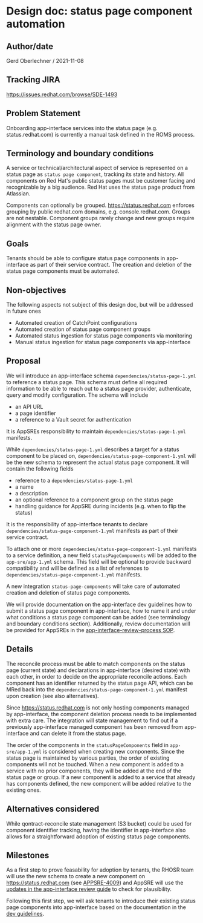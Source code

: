 # Design doc: status page component automation

## Author/date

Gerd Oberlechner / 2021-11-08

## Tracking JIRA

https://issues.redhat.com/browse/SDE-1493

## Problem Statement

Onboarding app-interface services into the status page (e.g. status.redhat.com) is currently a manual task defined in
the ROMS process.

## Terminology and boundary conditions

A service or technical/architectural aspect of service is represented on a status page as `status page component`,
tracking its state and history. All components on Red Hat's public status pages must be customer facing and recognizable
by a big audience. Red Hat uses the status page product from Atlassian.

Components can optionally be grouped. https://status.redhat.com enforces grouping by public redhat.com domains, e.g.
console.redhat.com. Groups are not nestable. Component groups rarely change and new groups require alignment with the
status page owner.

## Goals

Tenants should be able to configure status page components in app-interface as part of their service contract. The
creation and deletion of the status page components must be automated.

## Non-objectives

The following aspects not subject of this design doc, but will be addressed in future ones

* Automated creation of CatchPoint configurations
* Automated creation of status page component groups
* Automated status ingestion for status page components via monitoring
* Manual status ingestion for status page components via app-interface

## Proposal

We will introduce an app-interface schema `dependencies/status-page-1.yml` to reference a status page. This schema must
define all required information to be able to reach out to a status page provider, authenticate, query and modify
configuration. The schema will include

* an API URL
* a page identifier
* a reference to a Vault secret for authentication

It is AppSREs responsibility to maintain `dependencies/status-page-1.yml` manifests.

While `dependencies/status-page-1.yml` describes a target for a status component to be placed on,
`dependencies/status-page-component-1.yml` will be the new schema to represent the actual status page component. It will
contain the following fields

* reference to a `dependencies/status-page-1.yml`
* a name
* a description
* an optional reference to a component group on the status page
* handling guidance for AppSRE during incidents (e.g. when to flip the status)

It is the responsibility of app-interface tenants to declare `dependencies/status-page-component-1.yml` manifests as part of
their service contract.

To attach one or more `dependencies/status-page-component-1.yml` manifests to a service definition, a new field
`statusPageComponents` will be added to the `app-sre/app-1.yml` schema. This field will be optional to provide backward
compatibility and will be defined as a list of references to `dependencies/status-page-component-1.yml` manifests.

A new integration `status-page-components` will take care of automated creation and deletion of status page components.

We will provide documentation on the app-interface dev guidelines how to submit a status page component in
app-interface, how to name it and under what conditions a status page component can be added (see terminology and
boundary conditions section). Additionally, review documentation will be provided for AppSREs in the
[app-interface-review-process SOP](https://gitlab.cee.redhat.com/service/app-interface/-/blob/master/docs/app-sre/sop/app-interface-review-process.md).

## Details

The reconcile process must be able to match components on the status page (current state) and declarations in
app-interface (desired state) with each other, in order to decide on the appropriate reconcile actions. Each component
has an identifier returned by the status page API, which can be MRed back into
the `dependencies/status-page-component-1.yml` manifest upon creation (see also alternatives).

Since https://status.redhat.com is not only hosting components managed by app-interface, the component deletion process
needs to be implemented with extra care. The integration will state management to find out if a previously
app-interface managed component has been removed from app-interface and can delete it from the status page.

The order of the components in the `statusPageComponents` field in `app-sre/app-1.yml` is considered when creating new components.
Since the status page is maintained by various parties, the order of existing components will not be touched. When a new
component is added to a service with no prior components, they will be added at the end of the status page or group. If
a new component is added to a service that already has components defined, the new component will be added relative to
the existing ones.

## Alternatives considered

While qontract-reconcile state management (S3 bucket) could be used for component identifier tracking, having the
identifier in app-interface also allows for a straightforward adoption of existing status page components.

## Milestones

As a first step to prove feasability for adoption by tenants, the RHOSR team will use the new schema to create a new
component on https://status.redhat.com (see [APPSRE-4009](https://issues.redhat.com/browse/APPSRE-4009)) and AppSRE will use
the [updates in the app-interface review guide](https://gitlab.cee.redhat.com/service/app-interface/-/blob/master/docs/app-sre/sop/app-interface-review-process.md)
to check for plausibility.

Following this first step, we will ask tenants to introduce their existing status page components into app-interface
based on the documentation in the [dev guidelines](https://service.pages.redhat.com/dev-guidelines).
